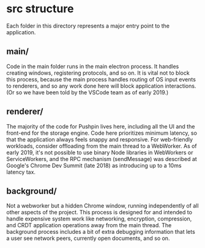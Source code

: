 # src structure

Each folder in this directory represents a major entry point to the application.

## main/

Code in the main folder runs in the main electron process. It handles creating windows, registering protocols, and so on. It is vital not to block this process, because the main process handles routing of OS input events to renderers, and so any work done here will block application interactions. (Or so we have been told by the VSCode team as of early 2019.)

## renderer/

The majority of the code for Pushpin lives here, including all the UI and the front-end for the storage engine. Code here prioritizes minimum latency, so that the application always feels snappy and responsive. For web-friendly workloads, consider offloading from the main thread to a WebWorker. As of early 2019, it's not possible to use binary Node libraries in WebWorkers or ServiceWorkers, and the RPC mechanism (sendMessage) was described at Google's Chrome Dev Summit (late 2018) as introducing up to a 10ms latency tax.

## background/

Not a webworker but a hidden Chrome window, running independently of all other aspects of the project. This process is designed for and intended to handle expensive system work like networking, encryption, compression, and CRDT application operations away from the main thread. The background process includes a bit of extra debugging information that lets a user see network peers, currently open documents, and so on.
